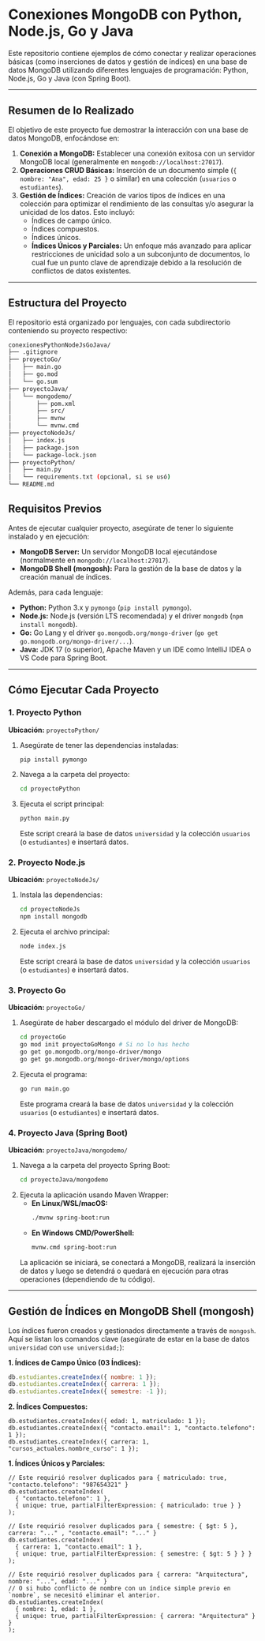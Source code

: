 # Conexiones MongoDB con Python, Node.js, Go y Java

Este repositorio contiene ejemplos de cómo conectar y realizar operaciones básicas (como inserciones de datos y gestión de índices) en una base de datos MongoDB utilizando diferentes lenguajes de programación: Python, Node.js, Go y Java (con Spring Boot).

---

## Resumen de lo Realizado

El objetivo de este proyecto fue demostrar la interacción con una base de datos MongoDB, enfocándose en:

1.  **Conexión a MongoDB:** Establecer una conexión exitosa con un servidor MongoDB local (generalmente en `mongodb://localhost:27017`).
2.  **Operaciones CRUD Básicas:** Inserción de un documento simple (`{ nombre: "Ana", edad: 25 }` o similar) en una colección (`usuarios` o `estudiantes`).
3.  **Gestión de Índices:** Creación de varios tipos de índices en una colección para optimizar el rendimiento de las consultas y/o asegurar la unicidad de los datos. Esto incluyó:
    * Índices de campo único.
    * Índices compuestos.
    * Índices únicos.
    * **Índices Únicos y Parciales:** Un enfoque más avanzado para aplicar restricciones de unicidad solo a un subconjunto de documentos, lo cual fue un punto clave de aprendizaje debido a la resolución de conflictos de datos existentes.

---

## Estructura del Proyecto
El repositorio está organizado por lenguajes, con cada subdirectorio conteniendo su proyecto respectivo:

```bash
conexionesPythonNodeJsGoJava/
├── .gitignore
├── proyectoGo/
│   ├── main.go
│   ├── go.mod
│   └── go.sum
├── proyectoJava/
│   └── mongodemo/
│       ├── pom.xml
│       ├── src/
│       ├── mvnw
│       └── mvnw.cmd
├── proyectoNodeJs/
│   ├── index.js
│   ├── package.json
│   └── package-lock.json
├── proyectoPython/
│   ├── main.py
│   └── requirements.txt (opcional, si se usó)
└── README.md
```

## Requisitos Previos

Antes de ejecutar cualquier proyecto, asegúrate de tener lo siguiente instalado y en ejecución:

* **MongoDB Server:** Un servidor MongoDB local ejecutándose (normalmente en `mongodb://localhost:27017`).
* **MongoDB Shell (mongosh):** Para la gestión de la base de datos y la creación manual de índices.

Además, para cada lenguaje:

* **Python:** Python 3.x y `pymongo` (`pip install pymongo`).
* **Node.js:** Node.js (versión LTS recomendada) y el driver `mongodb` (`npm install mongodb`).
* **Go:** Go Lang y el driver `go.mongodb.org/mongo-driver` (`go get go.mongodb.org/mongo-driver/...`).
* **Java:** JDK 17 (o superior), Apache Maven y un IDE como IntelliJ IDEA o VS Code para Spring Boot.

---

## Cómo Ejecutar Cada Proyecto

### 1. Proyecto Python

**Ubicación:** `proyectoPython/`

1.  Asegúrate de tener las dependencias instaladas:
    ```bash
    pip install pymongo
    ```
2.  Navega a la carpeta del proyecto:
    ```bash
    cd proyectoPython
    ```
3.  Ejecuta el script principal:
    ```bash
    python main.py
    ```
    Este script creará la base de datos `universidad` y la colección `usuarios` (o `estudiantes`) e insertará datos.

### 2. Proyecto Node.js

**Ubicación:** `proyectoNodeJs/`

1.  Instala las dependencias:
    ```bash
    cd proyectoNodeJs
    npm install mongodb
    ```
2.  Ejecuta el archivo principal:
    ```bash
    node index.js
    ```
    Este script creará la base de datos `universidad` y la colección `usuarios` (o `estudiantes`) e insertará datos.

### 3. Proyecto Go

**Ubicación:** `proyectoGo/`

1.  Asegúrate de haber descargado el módulo del driver de MongoDB:
    ```bash
    cd proyectoGo
    go mod init proyectoGoMongo # Si no lo has hecho
    go get go.mongodb.org/mongo-driver/mongo
    go get go.mongodb.org/mongo-driver/mongo/options
    ```
2.  Ejecuta el programa:
    ```bash
    go run main.go
    ```
    Este programa creará la base de datos `universidad` y la colección `usuarios` (o `estudiantes`) e insertará datos.

### 4. Proyecto Java (Spring Boot)

**Ubicación:** `proyectoJava/mongodemo/`

1.  Navega a la carpeta del proyecto Spring Boot:
    ```bash
    cd proyectoJava/mongodemo
    ```
2.  Ejecuta la aplicación usando Maven Wrapper:
    * **En Linux/WSL/macOS:**
        ```bash
        ./mvnw spring-boot:run
        ```
    * **En Windows CMD/PowerShell:**
        ```bash
        mvnw.cmd spring-boot:run
        ```
    La aplicación se iniciará, se conectará a MongoDB, realizará la inserción de datos y luego se detendrá o quedará en ejecución para otras operaciones (dependiendo de tu código).

---

## Gestión de Índices en MongoDB Shell (mongosh)

Los índices fueron creados y gestionados directamente a través de `mongosh`. Aquí se listan los comandos clave (asegúrate de estar en la base de datos `universidad` con `use universidad;`):

**1. Índices de Campo Único (03 Índices):**

```javascript
db.estudiantes.createIndex({ nombre: 1 });
db.estudiantes.createIndex({ carrera: 1 });
db.estudiantes.createIndex({ semestre: -1 });
```

**2. Índices Compuestos:**

```
db.estudiantes.createIndex({ edad: 1, matriculado: 1 });
db.estudiantes.createIndex({ "contacto.email": 1, "contacto.telefono": 1 });
db.estudiantes.createIndex({ carrera: 1, "cursos_actuales.nombre_curso": 1 });
```
**1. Índices Únicos y Parciales:**
```
// Este requirió resolver duplicados para { matriculado: true, "contacto.telefono": "987654321" }
db.estudiantes.createIndex(
  { "contacto.telefono": 1 },
  { unique: true, partialFilterExpression: { matriculado: true } }
);

// Este requirió resolver duplicados para { semestre: { $gt: 5 }, carrera: "..." , "contacto.email": "..." }
db.estudiantes.createIndex(
  { carrera: 1, "contacto.email": 1 },
  { unique: true, partialFilterExpression: { semestre: { $gt: 5 } } }
);

// Este requirió resolver duplicados para { carrera: "Arquitectura", nombre: "...", edad: "..." }
// O si hubo conflicto de nombre con un índice simple previo en `nombre`, se necesitó eliminar el anterior.
db.estudiantes.createIndex(
  { nombre: 1, edad: 1 },
  { unique: true, partialFilterExpression: { carrera: "Arquitectura" } }
);
```
